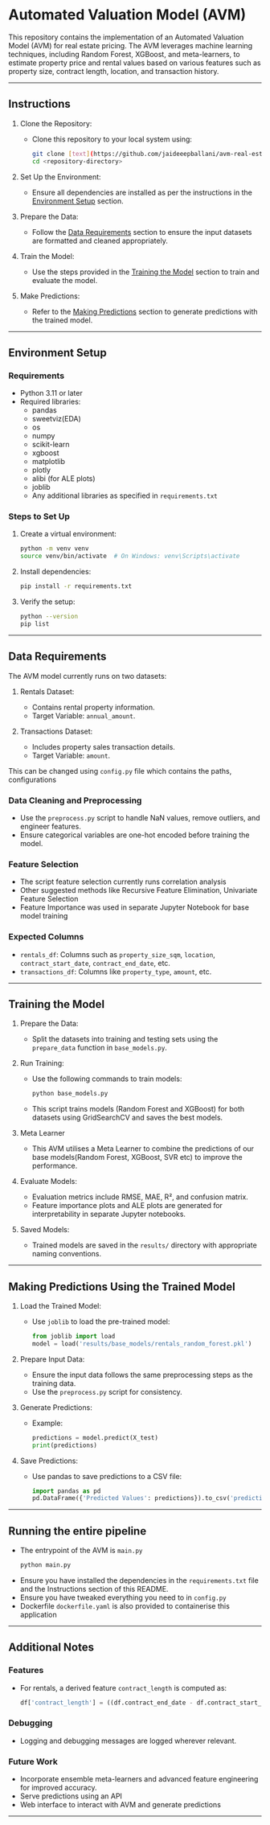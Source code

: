   # Automated Valuation Model (AVM)

This repository contains the implementation of an Automated Valuation Model (AVM) for real estate pricing. The AVM leverages machine learning techniques, including Random Forest, XGBoost, and meta-learners, to estimate property price and rental values based on various features such as property size, contract length, location, and transaction history.

---

## Instructions
1. Clone the Repository: 
   - Clone this repository to your local system using:
     ```bash
     git clone [text](https://github.com/jaideeepballani/avm-real-estate-model.git)
     cd <repository-directory>
     ```

2. Set Up the Environment:
   - Ensure all dependencies are installed as per the instructions in the [Environment Setup](#environment-setup) section.

3. Prepare the Data:
   - Follow the [Data Requirements](#data-requirements) section to ensure the input datasets are formatted and cleaned appropriately.

4. Train the Model:
   - Use the steps provided in the [Training the Model](#training-the-model) section to train and evaluate the model.

5. Make Predictions:
   - Refer to the [Making Predictions](#making-predictions-using-the-trained-model) section to generate predictions with the trained model.

---

## Environment Setup

### Requirements
- Python 3.11 or later
- Required libraries:
  - pandas
  - sweetviz(EDA)
  - os
  - numpy
  - scikit-learn
  - xgboost
  - matplotlib
  - plotly
  - alibi (for ALE plots)
  - joblib
  - Any additional libraries as specified in `requirements.txt`

### Steps to Set Up
1. Create a virtual environment:
   ```bash
   python -m venv venv
   source venv/bin/activate  # On Windows: venv\Scripts\activate
   ```

2. Install dependencies:
   ```bash
   pip install -r requirements.txt
   ```

3. Verify the setup:
   ```bash
   python --version
   pip list
   ```

---

## Data Requirements

The AVM model currently runs on two datasets:
1. Rentals Dataset:
   - Contains rental property information.
   - Target Variable: `annual_amount`.

2. Transactions Dataset:
   - Includes property sales transaction details.
   - Target Variable: `amount`.

This can be changed using `config.py` file which contains the paths, configurations 



### Data Cleaning and Preprocessing
- Use the `preprocess.py` script to handle NaN values, remove outliers, and engineer features.
- Ensure categorical variables are one-hot encoded before training the model.

### Feature Selection
- The script feature selection currently runs correlation analysis 
- Other suggested methods like Recursive Feature Elimination, Univariate Feature Selection
- Feature Importance was used in separate Jupyter Notebook for base model training

### Expected Columns
- `rentals_df`: Columns such as `property_size_sqm`, `location`, `contract_start_date`, `contract_end_date`, etc.
- `transactions_df`: Columns like `property_type`, `amount`, etc.

---

## Training the Model

1. Prepare the Data:
   - Split the datasets into training and testing sets using the `prepare_data` function in `base_models.py`.

2. Run Training:
   - Use the following commands to train models:
     ```bash
     python base_models.py
     ```
   - This script trains models (Random Forest and XGBoost) for both datasets using GridSearchCV and saves the best models.

3. Meta Learner
   - This AVM utilises a Meta Learner to combine the predictions of our base models(Random Forest, XGBoost, SVR etc)
   to improve the performance.

3. Evaluate Models:
   - Evaluation metrics include RMSE, MAE, R², and confusion matrix.
   - Feature importance plots and ALE plots are generated for interpretability in separate Jupyter notebooks.

4. Saved Models:
   - Trained models are saved in the `results/` directory with appropriate naming conventions.

---

## Making Predictions Using the Trained Model

1. Load the Trained Model:
   - Use `joblib` to load the pre-trained model:
     ```python
     from joblib import load
     model = load('results/base_models/rentals_random_forest.pkl')
     ```

2. Prepare Input Data:
   - Ensure the input data follows the same preprocessing steps as the training data.
   - Use the `preprocess.py` script for consistency.

3. Generate Predictions:
   - Example:
     ```python
     predictions = model.predict(X_test)
     print(predictions)
     ```

4. Save Predictions:
   - Use pandas to save predictions to a CSV file:
     ```python
     import pandas as pd
     pd.DataFrame({'Predicted Values': predictions}).to_csv('predictions.csv', index=False)
     ```

---

## Running the entire pipeline

- The entrypoint of the AVM is `main.py`
  ```bash
  python main.py 
  ```
- Ensure you have installed the dependencies in the `requirements.txt` file and the Instructions section of this README. 
- Ensure you have tweaked everything you need to in `config.py`
- Dockerfile `dockerfile.yaml` is also provided to containerise this application

---

## Additional Notes

### Features
- For rentals, a derived feature `contract_length` is computed as:
  ```python
  df['contract_length'] = ((df.contract_end_date - df.contract_start_date) / np.timedelta64(1, 'D')) / 30
  ```

### Debugging
- Logging and debugging messages are logged wherever relevant.

### Future Work
- Incorporate ensemble meta-learners and advanced feature engineering for improved accuracy.
- Serve predictions using an API
- Web interface to interact with AVM and generate predictions

---
